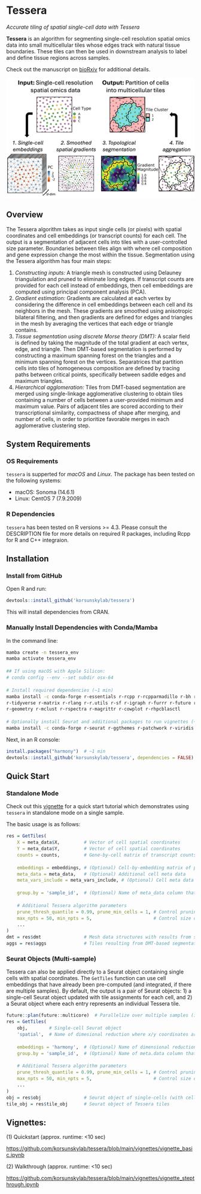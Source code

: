 # Tessera

*Accurate tiling of spatial single-cell data with Tessera*

**Tessera** is an algorithm for segmenting single-cell resolution spatial omics data into small multicellular tiles whose edges track with natural tissue boundaries. These tiles can then be used in downstream analysis to label and define tissue regions across samples.

Check out the manuscript on [bioRxiv](https://www.biorxiv.org/content/10.1101/2025.01.17.633630v1) for additional details.

![cartoon](img/cartoon.png)

## Overview

The Tessera algorithm takes as input single cells (or pixels) with spatial coordinates and cell embeddings (or transcript counts) for each cell. The output is a segmentation of adjacent cells into tiles with a user-controlled size parameter. Boundaries between tiles align with where cell composition and gene expression change the most within the tissue. Segmentation using the Tessera algorithm has four main steps:
1. *Constructing inputs:* A triangle mesh is constructed using Delauney triangulation and pruned to eliminate long edges. If transcript counts are provided for each cell instead of embeddings, then cell embeddings are computed using principal component analysis (PCA).
2. *Gradient estimation:* Gradients are calculated at each vertex by considering the difference in cell embeddings between each cell and its neighbors in the mesh. These gradients are smoothed using anisotropic bilateral filtering, and then gradients are defined for edges and triangles in the mesh by averaging the vertices that each edge or triangle contains.
3. *Tissue segmentation using discrete Morse theory (DMT):* A scalar field is defined by taking the magnitude of the total gradient at each vertex, edge, and triangle. Then DMT-based segmentation is performed by constructing a maximum spanning forest on the triangles and a minimum spanning forest on the vertices. Separatrices that partition cells into tiles of homogeneous composition are defined by tracing paths between critical points, specifically between saddle edges and maximum triangles.
4. *Hierarchical agglomeration:* Tiles from DMT-based segmentation are merged using single-linkage agglomerative clustering to obtain tiles containing a number of cells between a user-provided minimum and maximum value. Pairs of adjacent tiles are scored according to their transcriptional similarity, compactness of shape after merging, and number of cells, in order to prioritize favorable merges in each agglomerative clustering step.

## System Requirements

### OS Requirements

`tessera` is supperted for *macOS* and *Linux*. The package has been tested on the following systems:
* macOS: Sonoma (14.6.1)
* Linux: CentOS 7 (7.9.2009)

### R Dependencies

`tessera` has been tested on R versions >= 4.3. Please consult the DESCRIPTION file for more details on required R packages, including Rcpp for R and C++ integraion.

## Installation

### Install from GitHub
Open R and run:
```R
devtools::install_github('korsunskylab/tessera')
```
This will install dependencies from CRAN.

### Manually Install Dependencies with Conda/Mamba
In the command line:
```bash
mamba create -n tessera_env
mamba activate tessera_env

## If using macOS with Apple Silicon:
# conda config --env --set subdir osx-64

# Install required dependencies (~1 min)
mamba install -c conda-forge r-essentials r-rcpp r-rcpparmadillo r-bh r-devtools \
r-tidyverse r-matrix r-rlang r-r.utils r-sf r-igraph r-furrr r-future r-data.table \
r-geometry r-mclust r-rspectra r-magrittr r-cowplot r-rhpcblasctl

# Optionally install Seurat and additional packages to run vignettes (~15 sec)
mamba install -c conda-forge r-seurat r-ggthemes r-patchwork r-viridis jupyterlab r-irkernel
```
Next, in an R console:
```R
install.packages("harmony")  # ~1 min
devtools::install_github('korsunskylab/tessera', dependencies = FALSE)  # ~1 min
```

## Quick Start

### Standalone Mode

Check out this [vignette](https://github.com/korsunskylab/tessera/blob/main/vignettes/vignette_basic.ipynb) for a quick start tutorial which
demonstrates using `tessera` in standalone mode on a single sample.

The basic usage is as follows:
```R
res = GetTiles(
    X = meta_data$X,         # Vector of cell spatial coordinates
    Y = meta_data$Y,         # Vector of cell spatial coordinates
    counts = counts,         # Gene-by-cell matrix of transcript counts

    embeddings = embeddings, # (Optional) Cell-by-embedding matrix of pre-computed cell embeddings. If missing, embeddings are calculated using PCA.
    meta_data = meta_data,   # (Optional) Additional cell meta data
    meta_vars_include = meta_vars_include, # (Optional) Cell meta data to include in output

    group.by = 'sample_id',  # (Optional) Name of meta_data column that provides sample IDs. If missing, treated as a single sample.

    # Additional Tessera algorithm parameters
    prune_thresh_quantile = 0.99, prune_min_cells = 1, # Control pruning of long edges and disconnected cells
    max_npts = 50, min_npts = 5,                       # Control size of Tessera tiles
    ...                      
)
dmt = res$dmt                # Mesh data structures with results from segmentation
aggs = res$aggs              # Tiles resulting from DMT-based segmentation and agglomeration
```

### Seurat Objects (Multi-sample)
Tessera can also be applied directly to a Seurat object containing single cells with spatial coordinates.
The `GetTiles` function can use cell embeddings that have already been pre-computed (and integrated, if there are multiple samples).
By default, the output is a pair of Seurat objects: 1) a single-cell Seurat object updated with tile assignments for each cell, and 2) a Seurat object
where each entry represents an individual Tessera tile.
```R
future::plan(future::multicore)  # Parallelize over multiple samples (if doing multi-sample analysis)
res = GetTiles(
    obj,        # Single-cell Seurat object
    'spatial',  # Name of dimesional reduction where x/y coordinates are stored

    embeddings = 'harmony',  # (Optional) Name of dimensional reduction where pre-computed single-cell embeddings are stored
    group.by = 'sample_id',  # (Optional) Name of meta.data column that provides sample IDs. If missing, treated as a single sample.

    # Additional Tessera algorithm parameters
    prune_thresh_quantile = 0.99, prune_min_cells = 1, # Control pruning of long edges and disconnected cells
    max_npts = 50, min_npts = 5,                       # Control size of Tessera tiles
    ...
)
obj = res$obj                # Seurat object of single-cells (with cell-to-tile mapping)
tile_obj = res$tile_obj      # Seurat object of Tessera tiles
```

## Vignettes: 
(1) Quickstart (approx. runtime: <10 sec)

https://github.com/korsunskylab/tessera/blob/main/vignettes/vignette_basic.ipynb

(2) Walkthrough (approx. runtime: <10 sec)

https://github.com/korsunskylab/tessera/blob/main/vignettes/vignette_stepthrough.ipynb
